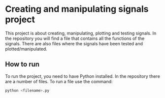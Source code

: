 # Creating and manipulating signals project

This project is about creating, manipulating, plotting and testing signals. In the repository you will find a file that contains all the functions of the signals. There are also files where the signals have been tested and plotted/manipulated.

## How to run

To run the project, you need to have Python installed. In the repository there are a number of files. To run a file use the command:

```bash
python <filename>.py
```
